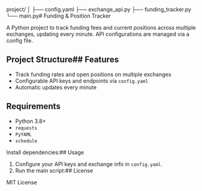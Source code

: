 project/
│
├── config.yaml
├── exchange_api.py
├── funding_tracker.py
└── main.py# Funding & Position Tracker

A Python project to track funding fees and current positions across multiple exchanges, updating every minute. API configurations are managed via a config file.

## Project Structure## Features

- Track funding rates and open positions on multiple exchanges
- Configurable API keys and endpoints via `config.yaml`
- Automatic updates every minute

## Requirements

- Python 3.8+
- `requests`
- `PyYAML`
- `schedule`

Install dependencies:## Usage

1. Configure your API keys and exchange info in `config.yaml`.
2. Run the main script:## License

MIT License